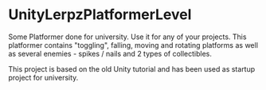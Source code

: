 UnityLerpzPlatformerLevel
=========================

Some Platformer done for university. Use it for any of your projects.
This platformer contains "toggling", falling, moving and rotating platforms as well as
several enemies - spikes / nails and 2 types of collectibles.

This project is based on the old Unity tutorial and has been used as startup project for
university.
